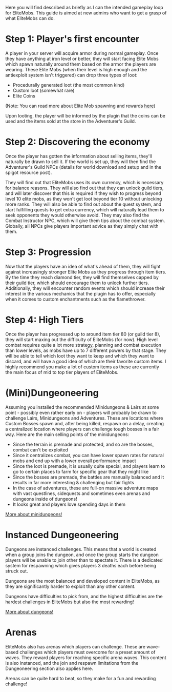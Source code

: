 Here you will find described as briefly as I can the intended gameplay loop for EliteMobs. This guide is aimed at new admins who want to get a grasp of what EliteMobs can do.

# Step 1: Player's first encounter
A player in your server will acquire armor during normal gameplay. Once they have anything at iron level or better, they will start facing Elite Mobs which spawn naturally around them based on the armor the players are wearing.
These Elite Mobs (when their level is high enough and the antiexploit system isn't triggered) can drop three types of loot:

* Procedurally generated loot (the most common kind)
* Custom loot (somewhat rare)
* Elite Coins

(Note: You can read more about Elite Mob spawning and rewards [here]($language$/elitemobs/spawning_tiers_loot.md))

Upon looting, the player will be informed by the plugin that the coins can be used and the items sold at the store in the Adventurer's Guild.

# Step 2: Discovering the economy
Once the player has gotten the information about selling items, they'll naturally be drawn to sell it. If the world is set up, they will then find the Adventurer's Guild NPCs (details for world download and setup and in the spigot resource post).

They will find out that EliteMobs uses its own currency, which is necessary for balance reasons. They will also find out that they can unlock guild tiers, and will later discover that this is required if they wish to progress beyond level 10 elite mobs, as they won't get loot beyond tier 10 without unlocking more ranks. They will also be able to find out about the quest system, and start fulfilling quests to get extra currency, which will naturally lead them to seek opponents they would otherwise avoid. They may also find the Combat Instructor NPC, which will give them tips about the combat system. Globally, all NPCs give players important advice as they simply chat with them.

# Step 3: Progression
Now that the players have an idea of what's ahead of them, they will fight against increasingly stronger Elite Mobs as they progress through item tiers. By the time they reach diamond tier, they will find themselves capped by their guild tier, which should encourage them to unlock further tiers. Additionally, they will encounter random events which should increase their interest in the various mechanics that the plugin has to offer, especially when it comes to custom enchantments such as the flamethrower.

# Step 4: High Tiers
Once the player has progressed up to around item tier 80 (or guild tier 8), they will start maxing out the difficulty of EliteMobs (for now). High level combat requires quite a lot more strategy, planning and combat execution than lower levels, as mobs have up to 7 different powers by that stage. They will be able to tell which loot they want to keep and which they want to discard, and will have a good idea of which are their favorite custom items. I highly recommend you make a lot of custom items as these are currently the main focus of mid to top tier players of EliteMobs.

# (Mini)Dungeoneering
Assuming you installed the recommended Minidungeons & Lairs at some point - possibly even rather early on - players will probably be drawn to challenge Lairs, Minidungeons and Adventures. These are locations where Custom Bosses spawn and, after being killed, respawn on a delay, creating a centralized location where players can challenge tough bosses in a fair way.
Here are the main selling points of the minidungeons:
* Since the terrain is premade and protected, and so are the bosses, combat can't be exploited
* Since it centralizes combat, you can have lower spawn rates for natural mobs and end up with a lower overall performance impact
* Since the loot is premade, it is usually quite special, and players learn to go to certain places to farm for specific gear that they might like
* Since the bosses are premade, the battles are manually balanced and it results in far more interesting & challenging but fair fights
* In the case of adventures, these are full-on massive adventure maps with vast questlines, sidequests and sometimes even arenas and dungeons inside of dungeons!
* It looks great and players love spending days in them

[More about minidungeons!]($language$/elitemobs/dungeons.md)

# Instanced Dungeoneering
Dungeons are instanced challenges. This means that a world is created when a group joins the dungeon, and once the group starts the dungeon players will be unable to join other than to spectate it. There is a dedicated system for respawning which gives players 3 deaths each before being struck out.

Dungeons are the most balanced and developed content in EliteMobs, as they are significantly harder to exploit than any other content.

Dungeons have difficulties to pick from, and the highest difficulties are the hardest challenges in EliteMobs but also the most rewarding!

[More about dungeons!]($language$/elitemobs/dungeons.md)

# Arenas
EliteMobs also has arenas which players can challenge. These are wave-based challenges which players must overcome for a preset amount of waves. They reward players for reaching specific arena waves. This content is also instanced, and the join and respawn limitations from the Dungeoneering section also applies here.

Arenas can be quite hard to beat, so they make for a fun and rewarding challenge!